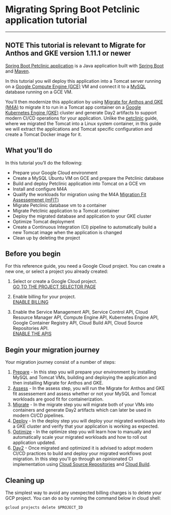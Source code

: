 # Migrating Spring Boot Petclinic application tutorial 

---
**NOTE**
This tutorial is relevant to Migrate for Anthos and GKE version 1.11.1 or newer
---
[Spring Boot Petclinic application](https://github.com/spring-projects/spring-petclinic) is a Java application built with [Spring Boot](https://spring.io/projects/spring-boot) and [Maven](https://maven.apache.org/).

In this tutorial you will deploy this application into a Tomcat server running on a [Google Compute Engine (GCE)](https://cloud.google.com/compute) VM and connect it to a [MySQL](https://www.mysql.com/) database running on a GCE VM.

You'll then modernize this application by using [Migrate for Anthos and GKE (M4A)](https://cloud.google.com/migrate/anthos) to migrate it to run in a Tomcat app container on a [Google Kubernetes Engine (GKE)](https://cloud.google.com/kubernetes-engine) cluster and generate Day2 artifacts to support modern CI/CD operations for your application. Unlike the [petclinic](../petclinic) guide, where we migrated the Tomcat into a Linux system container, in this guide we will extract the applications and Tomcat specific configuration and create a Tomcat Docker image for it.

## What you'll do

In this tutorial you’ll do the following:

* Prepare your Google Cloud environment
* Create a MySQL Ubuntu VM on GCE  and prepare the Petclinic database
* Build and deploy Petclinic application into Tomcat on a GCE vm
* Install and configure M4A
* Qualify the workloads for migration using the M4A [Migration Fit Assessemenet (mFIT)](https://cloud.google.com/migrate/anthos/docs/fit-assessment)
* Migrate Petclinic database vm to a container
* Migrate Petclinic application to a Tomcat container
* Deploy the migrated database and application to your GKE cluster
* Optimize Tomcat deployment
* Create a Continuous Integration (CI) pipeline to automatically build a new Tomcat image when the application is changed
* Clean up by deleting the project

## Before you begin

For this reference guide, you need a Google Cloud project. You can create a new one, or select a project you already created:

1. Select or create a Google Cloud project.  
[GO TO THE PROJECT SELECTOR PAGE](https://console.cloud.google.com/cloud-resource-manager)

2. Enable billing for your project.  
[ENABLE BILLING](https://support.google.com/cloud/answer/6293499#enable-billing)

3. Enable the Service Management API, Service Control API, Cloud Resource Manager API, Compute Engine API, Kubernetes Engine API, Google Container Registry API, Cloud Build API, Cloud Source Repositories API.  
[ENABLE THE APIS](https://console.cloud.google.com/flows/enableapi?apiid=servicemanagement.googleapis.com%20servicecontrol.googleapis.com%20cloudresourcemanager.googleapis.com%20compute.googleapis.com%20container.googleapis.com%20containerregistry.googleapis.com%20cloudbuild.googleapis.com%20sourcerepo.googleapis.com)

## Begin your migration journey
Your migration journey consist of a number of steps:  
1. [Prepare](1-prepare/README.md) - In this step you will prepare your environment by installing MySQL and Tomcat VMs, building and deploying the application and then installing Migrate for Anthos and GKE.
2. [Assess](2-assess/README.md) - In the assess step, you will run the Migrate for Anthos and GKE fit assessement and assess whether or not your MySQL and Tomcat workloads are good fit for containerization.
3. [Migrate](3-migrate/README.md) - In the migrate step you will migrate both of your VMs into containers and generate Day2 artifacts which can later be used in modern CI/CD pipelines.
4. [Deploy](4-deploy/README.md) - In the deploy step you will deploy your migrated workloads into a GKE cluster and verify that your application is working as expected.
5. [Optimize](5-optimize/README.md) - In the optimize step you will learn how to manually and automatically scale your migrated workloads and how to roll out application updated.
6. [Day2](6-day2/README.md) - Once migrated and optimized it is advised to adopt modern CI/CD practices to build and deploy your migrated workflows post migration. In this step you'll go through an opinionated CI implementation using [Cloud Source Repositories](https://cloud.google.com/source-repositories) and [Cloud Build](https://cloud.google.com/build).

## Cleaning up
The simplest way to avoid any unexpected billing charges is to delete your GCP project. You can do so by running the command below in cloud shell:
```
gcloud projects delete $PROJECT_ID
```